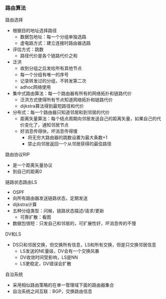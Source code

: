### 路由算法

路由选择

- 根据目的地址选择路径
    - 数据包地址：每一个分组单独选路
    - 虚电路方式：建立连接时路由器选路
- 评估方式：跳数
    - 路径代价是各个链路代价之和
- 泛洪
    - 收到分组之后发给所有其他节点
    - 每一个分组有唯一的序号
    - 记录转发过的分组，不转发第二次
    - adhoc网络使用
- 集中式路由算法：每一个路由器有所有的网络拓扑和链路代价
    - 泛洪方式使得所有节点知道网络拓扑和链路代价
    - dijkstra算法得到最短路径和代价
- 分布式：每一个路由器只知道邻居和到邻居的代价
    - 距离矢量算法：每个结点周期向邻居发送自己的距离矢量，如果自己的代价变化了，通知邻居节点
    - 好消息传得快，坏消息传得慢
        - 将无穷大路由器的跳数设置为最大条数+1
        - 禁止向邻居返回一个从邻居获得的最佳路径



路由协议RIP

- 是一个距离矢量协议
- 到自己的距离0

链路状态路由LS

- OSPF
- 向所有路由器发送链路状态，定期发送
- dijkstra计算
- 五种分组类型：问候，链路状态描述/请求/更新
    - 可靠扩散：看图
- 数据包很短：只发自己和邻居的，可扩展性好，坏消息传的不慢



DV和LS

- DS只和邻居交换，但交换所有信息，LS和所有交换，但是只交换邻居信息
    - LS发送的NE量级，DV会有一个交换风暴
    - DV收敛时间受影响，LS是NN
    - LS更稳定，DV错误会扩散



自治系统

- 采用相似路由策略的在单一管理域下面的路由器集合
- 自治系统之间互联：BGP，交换路由信息

